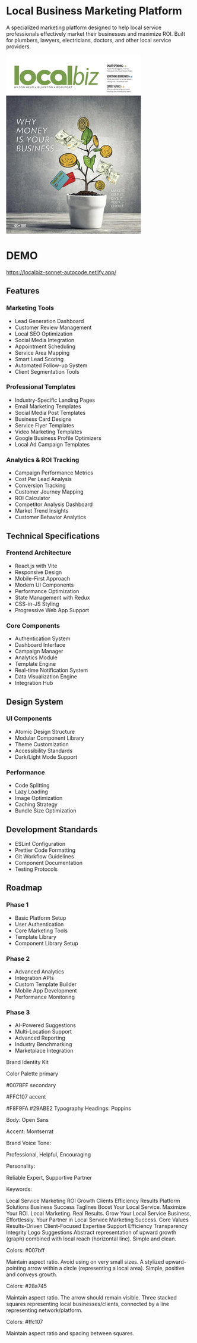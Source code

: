 # Local Business Marketing Platform

A specialized marketing platform designed to help local service professionals effectively market
their businesses and maximize ROI. Built for plumbers, lawyers, electricians, doctors, and other
local service providers.

![alt text](public/image.webp)

# DEMO

https://localbiz-sonnet-autocode.netlify.app/

## Features

### Marketing Tools

- Lead Generation Dashboard
- Customer Review Management
- Local SEO Optimization
- Social Media Integration
- Appointment Scheduling
- Service Area Mapping
- Smart Lead Scoring
- Automated Follow-up System
- Client Segmentation Tools

### Professional Templates

- Industry-Specific Landing Pages
- Email Marketing Templates
- Social Media Post Templates
- Business Card Designs
- Service Flyer Templates
- Video Marketing Templates
- Google Business Profile Optimizers
- Local Ad Campaign Templates

### Analytics & ROI Tracking

- Campaign Performance Metrics
- Cost Per Lead Analysis
- Conversion Tracking
- Customer Journey Mapping
- ROI Calculator
- Competitor Analysis Dashboard
- Market Trend Insights
- Customer Behavior Analytics

## Technical Specifications

### Frontend Architecture

- React.js with Vite
- Responsive Design
- Mobile-First Approach
- Modern UI Components
- Performance Optimization
- State Management with Redux
- CSS-in-JS Styling
- Progressive Web App Support

### Core Components

- Authentication System
- Dashboard Interface
- Campaign Manager
- Analytics Module
- Template Engine
- Real-time Notification System
- Data Visualization Engine
- Integration Hub

## Design System

### UI Components

- Atomic Design Structure
- Modular Component Library
- Theme Customization
- Accessibility Standards
- Dark/Light Mode Support

### Performance

- Code Splitting
- Lazy Loading
- Image Optimization
- Caching Strategy
- Bundle Size Optimization

## Development Standards

- ESLint Configuration
- Prettier Code Formatting
- Git Workflow Guidelines
- Component Documentation
- Testing Protocols

## Roadmap

### Phase 1

- Basic Platform Setup
- User Authentication
- Core Marketing Tools
- Template Library
- Component Library Setup

### Phase 2

- Advanced Analytics
- Integration APIs
- Custom Template Builder
- Mobile App Development
- Performance Monitoring

### Phase 3

- AI-Powered Suggestions
- Multi-Location Support
- Advanced Reporting
- Industry Benchmarking
- Marketplace Integration

Brand Identity Kit

Color Palette
primary

#007BFF
secondary

#FFC107
accent

#F8F9FA
#29ABE2
Typography
Headings: Poppins

Body: Open Sans

Accent: Montserrat

Brand Voice
Tone:

Professional, Helpful, Encouraging

Personality:

Reliable Expert, Supportive Partner

Keywords:

Local Service
Marketing
ROI
Growth
Clients
Efficiency
Results
Platform
Solutions
Business
Success
Taglines
Boost Your Local Service. Maximize Your ROI.
Local Marketing. Real Results.
Grow Your Local Service Business, Effortlessly.
Your Partner in Local Service Marketing Success.
Core Values
Results-Driven
Client-Focused
Expertise
Support
Efficiency
Transparency
Integrity
Logo Suggestions
Abstract representation of upward growth (graph) combined with local reach (horizontal line). Simple and clean.

Colors: #007bff

Maintain aspect ratio. Avoid using on very small sizes.
A stylized upward-pointing arrow within a circle (representing a local area). Simple, positive and conveys growth.

Colors: #28a745

Maintain aspect ratio. The arrow should remain visible.
Three stacked squares representing local businesses/clients, connected by a line representing network/platform.

Colors: #ffc107

Maintain aspect ratio and spacing between squares.